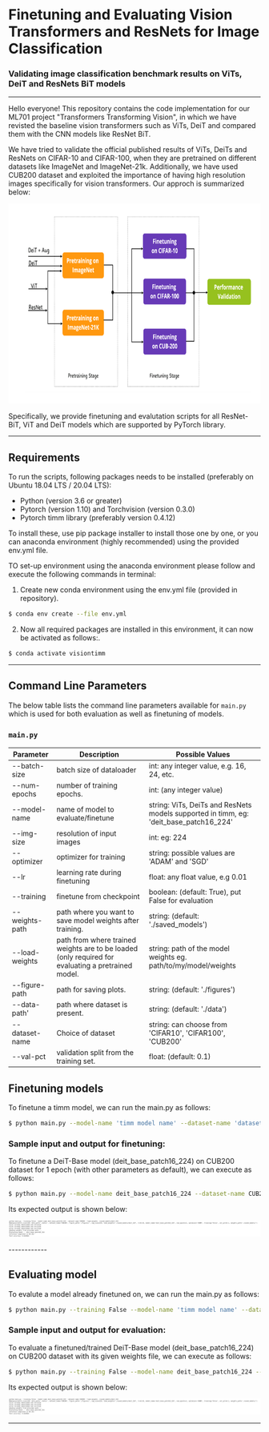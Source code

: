 # Finetuning and Evaluating Vision Transformers and ResNets for Image Classification

### Validating image classification benchmark results on ViTs, DeiT and ResNets BiT models
---


Hello everyone!
This repository contains the code implementation for our ML701 project "Transformers Transforming Vision", in which we have revisted the baseline vision transformers such as ViTs, DeiT and compared them with the CNN models like ResNet BiT.

We have tried to validate the official published results of ViTs, DeiTs and ResNets on CIFAR-10 and CIFAR-100, when they are pretrained on different datasets like ImageNet and ImageNet-21k. Additionally, we have used CUB200 dataset and exploited the importance of having high resolution images specifically for vision transformers. Our approch is summarized below:
<p align="center">
  <img src="extras/approach.png" width="700" height="400">
</p>

Specifically, we provide finetuning and evalutation scripts for all ResNet-BiT, ViT and DeiT models which are supported by PyTorch library.



-----------

Requirements
---
To run the scripts, following packages needs to be installed (preferably on Ubuntu 18.04 LTS / 20.04 LTS):
<ul>
  <li>
    Python (version 3.6 or greater)
  </li>
    <li>
    Pytorch (version 1.10) and Torchvision (version 0.3.0)
  </li>
    <li>
    Pytorch timm library (preferably version 0.4.12)
    </li>
  </ul>
  
  
 To install these, use pip package installer to install those one by one, or you can anaconda environment (highly recommended) using the provided env.yml file.
 
 TO set-up environment using the anaconda environment please follow and execute the following commands in terminal:
 
 1. Create new conda environment using the env.yml file (provided in repository).
  ```bash
 $ conda env create --file env.yml
```
 2. Now all required packages are installed in this environment, it can now be activated as follows:.
  ```bash
$ conda activate visiontimm
```
------------

## Command Line Parameters
The below table lists the command line parameters available for `main.py` which is used for both evaluation as well as finetuning of models.

### `main.py`

| Parameter | Description  | Possible Values |
| ------------- | ------------- | ------------- |
| --batch-size | batch size of dataloader | int: any integer value, e.g. 16, 24, etc. |
| --num-epochs | number of training epochs. | int: (any integer value) |
| --model-name  | name of model to evaluate/finetune | string: ViTs, DeiTs and ResNets models supported in timm, eg: 'deit_base_patch16_224' |
| --img-size    | resolution of input images | int: eg: 224 |
| --optimizer   | optimizer for training | string: possible values are 'ADAM' and 'SGD' |
| --lr          | learning rate during finetuning | float: any float value, e.g 0.01 |
| --training    | finetune from checkpoint | boolean: (default: True), put False for evaluation |
| --weights-path | path where you want to save model weights after training. | string: (default: './saved_models') |
| --load-weights | path from where trained weights are to be loaded (only required for evaluating a pretrained model. | string: path of the model weights eg. path/to/my/model/weights |
| --figure-path | path for saving plots. | string: (default: './figures') |
| --data-path' | path where dataset is present. | string: (default: './data') |
| --dataset-name  | Choice of dataset | string: can choose from 'CIFAR10', 'CIFAR100', 'CUB200'|
| --val-pct  | validation split from the training set. | float: (default: 0.1) |



Finetuning models
---
To finetune a timm model, we can run the main.py as follows:
  ```bash
 $ python main.py --model-name 'timm model name' --dataset-name 'dataset name' --num-epochs 'epochs you want'
```

### Sample input and output for finetuning:

To finetune a DeiT-Base model (deit_base_patch16_224) on CUB200 dataset for 1 epoch (with other parameters as default), we can execute as follows:

  ```bash
$ python main.py --model-name deit_base_patch16_224 --dataset-name CUB200 --num-epochs 1
```
Its expected output is shown below:

<p align="center">
  <img src="extras/evaluation_sample.png">
</p>
------------



Evaluating model
---
To evalute a model already finetuned on, we can run the main.py as follows:

 ```bash
 $ python main.py --training False --model-name 'timm model name' --dataset-name 'dataset name' --load-weights ./saved_model_weights_name
```

### Sample input and output for evaluation:

To evaluate a finetuned/trained DeiT-Base model (deit_base_patch16_224) on CUB200 dataset with its given weights file, we can execute as follows:

  ```bash
$ python main.py --training False --model-name deit_base_patch16_224 --dataset-name CUB200 --load-weights ./saved_models/deit_224
```
Its expected output is shown below:

<p align="center">
  <img src="extras/evaluation_sample.png">
</p>


------------
